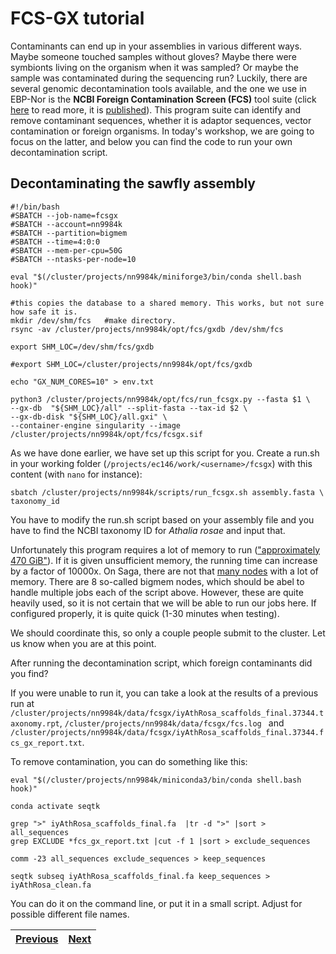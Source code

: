# FCS-GX tutorial

Contaminants can end up in your assemblies in various different ways. Maybe someone touched samples without gloves? Maybe there were symbionts living on the organism when it was sampled? Or maybe the sample was contaminated during the sequencing run? Luckily, there are several genomic decontamination tools available, and the one we use in EBP-Nor is the **NCBI Foreign Contamination Screen (FCS)** tool suite (click [here](https://github.com/ncbi/fcs) to read more, it is [published](https://genomebiology.biomedcentral.com/articles/10.1186/s13059-024-03198-7)). This program suite can identify and remove contaminant sequences, whether it is adaptor sequences, vector contamination or foreign organisms. In today's workshop, we are going to focus on the latter, and below you can find the code to run your own decontamination script. 

## Decontaminating the sawfly assembly

```
#!/bin/bash
#SBATCH --job-name=fcsgx
#SBATCH --account=nn9984k
#SBATCH --partition=bigmem
#SBATCH --time=4:0:0
#SBATCH --mem-per-cpu=50G
#SBATCH --ntasks-per-node=10

eval "$(/cluster/projects/nn9984k/miniforge3/bin/conda shell.bash hook)" 

#this copies the database to a shared memory. This works, but not sure how safe it is.
mkdir /dev/shm/fcs   #make directory. 
rsync -av /cluster/projects/nn9984k/opt/fcs/gxdb /dev/shm/fcs

export SHM_LOC=/dev/shm/fcs/gxdb

#export SHM_LOC=/cluster/projects/nn9984k/opt/fcs/gxdb

echo "GX_NUM_CORES=10" > env.txt

python3 /cluster/projects/nn9984k/opt/fcs/run_fcsgx.py --fasta $1 \
--gx-db  "${SHM_LOC}/all" --split-fasta --tax-id $2 \
--gx-db-disk "${SHM_LOC}/all.gxi" \
--container-engine singularity --image /cluster/projects/nn9984k/opt/fcs/fcsgx.sif
```

As we have done earlier, we have set up this script for you. Create a run.sh in your working folder (`/projects/ec146/work/<username>/fcsgx`) with this content (with `nano` for instance):

```
sbatch /cluster/projects/nn9984k/scripts/run_fcsgx.sh assembly.fasta \
taxonomy_id
```
You have to modify the run.sh script based on your assembly file and you have to find the NCBI taxonomy ID for *Athalia rosae* and input that.

Unfortunately this program requires a lot of memory to run (["approximately 470 GiB"](https://github.com/ncbi/fcs/wiki/FCS-GX)). If it is given unsufficient memory, the running time can increase by a factor of 10000x. On Saga, there are not that [many nodes](https://documentation.sigma2.no/hpc_machines/saga.html) with a lot of memory. There are 8 so-called bigmem nodes, which should be abel to handle multiple jobs each of the script above. However, these are quite heavily used, so it is not certain that we will be able to run our jobs here. If configured properly, it is quite quick (1-30 minutes when testing). 

We should coordinate this, so only a couple people submit to the cluster. Let us know when you are at this point.

After running the decontamination script, which foreign contaminants did you find?

If you were unable to run it, you can take a look at the results of a previous run at ` /cluster/projects/nn9984k/data/fcsgx/iyAthRosa_scaffolds_final.37344.taxonomy.rpt`, `/cluster/projects/nn9984k/data/fcsgx/fcs.log ` and `/cluster/projects/nn9984k/data/fcsgx/iyAthRosa_scaffolds_final.37344.fcs_gx_report.txt`. 

To remove contamination, you can do something like this:
```
eval "$(/cluster/projects/nn9984k/miniconda3/bin/conda shell.bash hook)" 

conda activate seqtk

grep ">" iyAthRosa_scaffolds_final.fa  |tr -d ">" |sort > all_sequences
grep EXCLUDE *fcs_gx_report.txt |cut -f 1 |sort > exclude_sequences

comm -23 all_sequences exclude_sequences > keep_sequences

seqtk subseq iyAthRosa_scaffolds_final.fa keep_sequences > iyAthRosa_clean.fa 
```
You can do it on the command line, or put it in a small script. Adjust for possible different file names.




|[Previous](https://github.com/ebp-nor/workshop-2024/blob/main/day1_genome_assembly/08_Merqury.md)|[Next](https://github.com/ebp-nor/workshop-2024/blob/main/day1_genome_assembly/10_Rapid_curation.md)|
|---|---|
